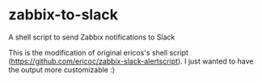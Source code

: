 # zabbix-to-slack
A shell script to send Zabbix notifications to Slack

This is the modification of original ericos's shell script (https://github.com/ericoc/zabbix-slack-alertscript). I just wanted to have the output more customizable :)
